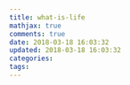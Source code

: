 ```yaml
---
title: what-is-life
mathjax: true
comments: true
date: 2018-03-18 16:03:32
updated: 2018-03-18 16:03:32
categories:
tags:
---
```


